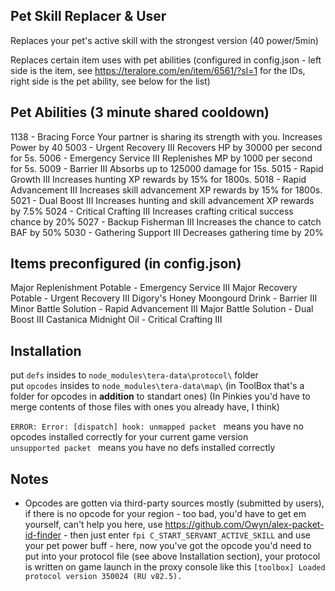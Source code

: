 ## Pet Skill Replacer & User

Replaces your pet's active skill with the strongest version (40 power/5min) 

Replaces certain item uses with pet abilities (configured in config.json - left side is the item, see https://teralore.com/en/item/6561/?sl=1 for the IDs, right side is the pet ability, see below for the list) 


## Pet Abilities (3 minute shared cooldown)

1138 - Bracing Force				Your partner is sharing its strength with you. Increases Power by 40 
5003 - Urgent Recovery III			Recovers HP by 30000 per second for 5s. 
5006 - Emergency Service III		Replenishes MP by 1000 per second for 5s. 
5009 - Barrier III					Absorbs up to 125000 damage for 15s. 
5015 - Rapid Growth III				Increases hunting XP rewards by 15% for 1800s. 
5018 - Rapid Advancement III		Increases skill advancement XP rewards by 15% for 1800s. 
5021 - Dual Boost III				Increases hunting and skill advancement XP rewards by 7.5% 
5024 - Critical Crafting III		Increases crafting critical success chance by 20% 
5027 - Backup Fisherman III			Increases the chance to catch BAF by 50% 
5030 - Gathering Support III		Decreases gathering time by 20% 


## Items preconfigured (in config.json)

Major Replenishment Potable		- Emergency Service III 
Major Recovery Potable			- Urgent Recovery III 
Digory's Honey Moongourd Drink	- Barrier III 
Minor Battle Solution			- Rapid Advancement III 
Major Battle Solution			- Dual Boost III 
Castanica Midnight Oil			- Critical Crafting III 


## Installation
put `defs` insides to `node_modules\tera-data\protocol\` folder  
put `opcodes` insides to `node_modules\tera-data\map\` (in ToolBox that's a folder for opcodes in **addition** to standart ones) (In Pinkies you'd have to merge contents of those files with ones you already have, I think)

`ERROR: Error: [dispatch] hook: unmapped packet ` means you have no opcodes installed correctly for your current game version  
`unsupported packet ` means you have no defs installed correctly  


## Notes

- Opcodes are gotten via third-party sources mostly (submitted by users), if there is no opcode for your region - too bad, you'd have to get em yourself, can't help you here, use https://github.com/Owyn/alex-packet-id-finder - then just enter `fpi C_START_SERVANT_ACTIVE_SKILL` and use your pet power buff - here, now you've got the opcode you'd need to put into your protocol file (see above Installation section), your protocol is written on game launch in the proxy console like this `[toolbox] Loaded protocol version 350024 (RU v82.5).` 
